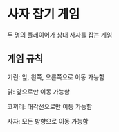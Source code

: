 # 사자 잡기 게임

두 명의 플레이어가 상대 사자를 잡는 게임

## 게임 규칙

기린: 앞, 왼쪽, 오른쪽으로 이동 가능함

닭: 앞으로만 이동 가능함

코끼리: 대각선으로만 이동 가능함

사자: 모든 방향으로 이동 가능함
